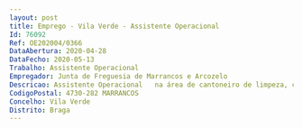 ```yaml
--- 
layout: post
title: Emprego - Vila Verde - Assistente Operacional
Id: 76092
Ref: OE202004/0366
DataAbertura: 2020-04-28
DataFecho: 2020-05-13
Trabalho: Assistente Operacional
Empregador: Junta de Freguesia de Marrancos e Arcozelo
Descricao: Assistente Operacional   na área de cantoneiro de limpeza, com habilitação para condução de trator agrícola com reboque, com máquinas e alfaias e cisterna para aplicação de produtos fitofarmacêuticos.
CodigoPostal: 4730-282 MARRANCOS
Concelho: Vila Verde
Distrito: Braga
--- 
```


